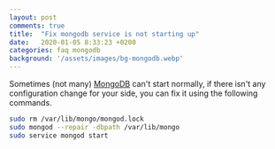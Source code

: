 ```yaml
---
layout: post
comments: true
title:  "Fix mongodb service is not starting up"
date:   2020-01-05 8:33:23 +0200
categories: faq mongodb
background: '/assets/images/bg-mongodb.webp'
---
```


Sometimes (not many) [MongoDB](https://www.mongodb.com/) can't start normally, if there isn't any configuration change for your side, you can fix it using the following commands.

```bash
sudo rm /var/lib/mongo/mongod.lock
sudo mongod --repair -dbpath /var/lib/mongo
sudo service mongod start
```